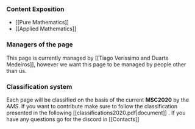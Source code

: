 ### Content Exposition
- [[Pure Mathematics]]
- [[Applied Mathematics]]

### Managers of the page
This page is currently managed by [[Tiago Veríssimo and Duarte Medeiros]], however we want this page to be managed by people other than us.

### Classification system
Each page will be classified on the basis of the current **MSC2020** by the *AMS*.
If you want to contribute make sure to follow the classification presented in the following [[classifications2020.pdf|document]] .
If you have any questions go for the discord in [[Contacts]]